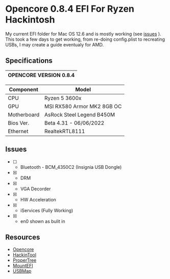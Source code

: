 # Opencore 0.8.4 EFI For Ryzen Hackintosh
My current EFI folder for Mac OS 12.6 and is mostly working (see [issues](https://github.com/covxx/Opencore_EFI_AMD#issues) ).
This took a few days to get working, from re-doing config.plist to recreating USBs, I may create a guide eventualy for AMD. 

## Specifications

| OPENCORE VERSION 0.8.4 |
|------------------------|

| Component   | Model                            |
|-------------|----------------------------------|
| CPU         | Ryzen 5 3600x                    |
| GPU         | MSI RX580 Armor MK2 8GB OC       |
| Motherboard | AsRock Steel Legend B450M        |
| Bios Ver.   | Beta 4.31 - 06/06/2022           |
| Ethernet    | RealtekRTL8111                   |


## Issues
- [ ] - Bluetooth - BCM_4350C2 (Insignia USB Dongle)
- [X] - DRM 
- [x] - VGA Decorder
- [X] - HW Acceleration
- [x] - iServices (Fully Working)
- [x] - en0 shown as bulit in


## Resources 
- [Opencore](https://github.com/acidanthera/OpenCorePkg)
- [HackinTool]()
- [ProperTree]()
- [MountEFI]()
- [USBMap]()
